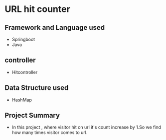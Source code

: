 # URL hit counter

## Framework and Language used
* Springboot
* Java

## controller
* Hitcontroller


## Data Structure used
* HashMap

## Project Summary
* In this project , where visitor hit on url it's count increase by 1.So we find how many times visitor comes to url.
